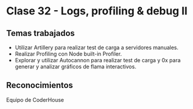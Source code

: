 # Clase 32 - Logs, profiling & debug II
## Temas trabajados
- Utilizar Artillery para realizar test de carga a servidores manuales.
- Realizar Profiling con Node built-in Profiler.
- Explorar y utilizar Autocannon para realizar test de carga y 0x para generar  y analizar gráficos de flama interactivos.

## Reconocimientos
Equipo de CoderHouse